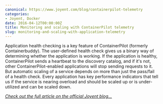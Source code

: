 ```yaml
---
canonical: https://www.joyent.com/blog/containerpilot-telemetry
categories:
- Joyent, Docker
date: 2016-04-12T00:00:00Z
title: Monitoring and scaling with ContainerPilot telemetry
slug: monitoring-and-scaling-with-application-telemetry
---
```


Application health checking is a key feature of ContainerPilot (formerly Containerbuddy). The user-defined health check gives us a binary way of determining whether the application is working. If the application is healthy, ContainerPilot sends a heartbeat to the discovery catalog, and if it's not, other ContainerPilot-enabled applications will stop sending requests to it. But automatic scaling of a service depends on more than just the pass/fail of a health check. Every application has key performance indicators that tell us if the service is nearing overload and should be scaled up or is under-utilized and can be scaled down.

*[Check out the full article on the official Joyent blog...](https://www.joyent.com/blog/containerpilot-telemetry)*
